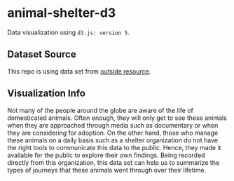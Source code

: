 # animal-shelter-d3
Data visualization using `d3.js: version 5`.

## Dataset Source

This repo is using data set from [outside resource](#).

## Visualization Info

Not many of the people around the globe are aware of the life of domesticated animals. Often enough, they will only get to see these animals when they are approached through media such as documentary or when they are considering for adoption. On the other hand, those who manage these animals on a daily basis such as a shelter organization do not have the right tools to communicate this data to the public. Hence, they made it available for the public to explore their own findings. Being recorded directly from this organization, this data set can help us to summarize the types of journeys that these animals went through over their lifetime.
